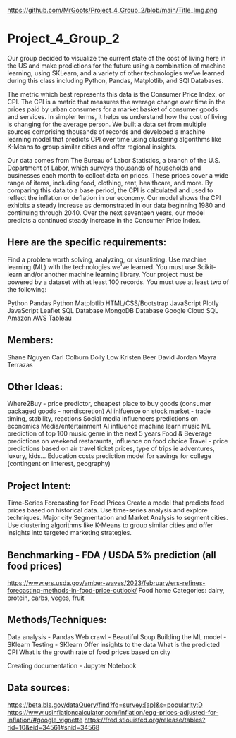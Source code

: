 https://github.com/MrGoots/Project_4_Group_2/blob/main/Title_Img.png

# Project_4_Group_2
Our group decided to visualize the current state of the cost of living here in the US and make predictions for the future using a combination of machine learning, using SKLearn, and a variety of other technologies we’ve learned during this class including Python, Pandas, Matplotlib, and SQl Databases. 

The metric which best represents this data is the Consumer Price Index, or CPI. The CPI is a metric that measures the average change over time in the prices paid by urban consumers for a market basket of consumer goods and services. In simpler terms, it helps us understand how the cost of living is changing for the average person.
 We built a data set from multiple sources comprising thousands of records and developed a machine learning model that predicts CPI over time using clustering algorithms like K-Means to group similar cities and offer regional insights.
 
Our data comes from The Bureau of Labor Statistics, a branch of the U.S. Department of Labor, which surveys thousands of households and businesses each month to collect data on prices. These prices cover a wide range of items, including food, clothing, rent, healthcare, and more. By comparing this data to a base period, the CPI is calculated and used to reflect the inflation or deflation in our economy.
Our model shows the CPI exhibits a steady increase as demonstrated in our data beginning 1980 and continuing through 2040. Over the next seventeen years, our model predicts a continued steady increase in the Consumer Price Index. 


## Here are the specific requirements:
Find a problem worth solving, analyzing, or visualizing.
Use machine learning (ML) with the technologies we’ve learned.
You must use Scikit-learn and/or another machine learning library.
Your project must be powered by a dataset with at least 100 records.
You must use at least two of the following:

Python Pandas
Python Matplotlib
HTML/CSS/Bootstrap
JavaScript Plotly
JavaScript Leaflet
SQL Database
MongoDB Database
Google Cloud SQL
Amazon AWS
Tableau

## Members:
Shane Nguyen
Carl Colburn
Dolly Low
Kristen Beer
David Jordan
Mayra Terrazas


## Other Ideas:
Where2Buy - price predictor, cheapest place to buy goods (consumer packaged goods - nondiscretion)
AI inlfuence on stock market - trade timing, stability, reactions
Social media influencers predictions on economics
Media/entertainment AI influence machine learn music 
ML prediction of top 100 music genre in the next 5 years
Food & Beverage predictions on weekend restaraunts, influence on food choice 
Travel - price predictions based on air travel ticket prices, type of trips ie adventures, luxury, kids... 
Education costs prediction model for savings for college (contingent on interest, geography)

## Project Intent:
Time-Series Forecasting for Food Prices
Create a model that predicts food prices based on historical data. Use time-series analysis and explore techniques. Major city Segmentation and Market Analysis to segment cities. Use clustering algorithms like K-Means to group similar cities and offer insights into targeted marketing strategies.

## Benchmarking - FDA / USDA 5% prediction (all food prices)
https://www.ers.usda.gov/amber-waves/2023/february/ers-refines-forecasting-methods-in-food-price-outlook/
Food home 
Categories: dairy, protein, carbs, veges, fruit

## Methods/Techniques:

Data analysis - Pandas
Web crawl - Beautiful Soup
Building the ML model - SKlearn
Testing - SKlearn
Offer insights to the data
    What is the predicted CPI
    What is the growth rate of food prices based on city


Creating documentation - Jupyter Notebook

## Data sources:
https://beta.bls.gov/dataQuery/find?fq=survey:[ap]&s=popularity:D
https://www.usinflationcalculator.com/inflation/egg-prices-adjusted-for-inflation/#google_vignette
https://fred.stlouisfed.org/release/tables?rid=10&eid=34561#snid=34568
